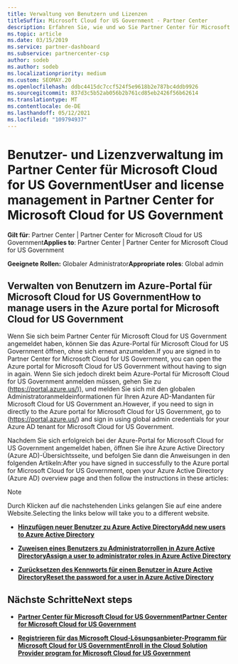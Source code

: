 ```yaml
---
title: Verwaltung von Benutzern und Lizenzen
titleSuffix: Microsoft Cloud for US Government - Partner Center
description: Erfahren Sie, wie und wo Sie Partner Center für Microsoft Cloud for US Government Partner, Kunden und Lizenzen sowie Kennwortzurücksetzungen verwalten.
ms.topic: article
ms.date: 03/15/2019
ms.service: partner-dashboard
ms.subservice: partnercenter-csp
author: sodeb
ms.author: sodeb
ms.localizationpriority: medium
ms.custom: SEOMAY.20
ms.openlocfilehash: ddbc4415dc7ccf524f5e9618b2e787bc4ddb9926
ms.sourcegitcommit: 837d3c5b52ab056b2b761cd85eb2426f56b62614
ms.translationtype: MT
ms.contentlocale: de-DE
ms.lasthandoff: 05/12/2021
ms.locfileid: "109794937"
---
```

# <a name="user-and-license-management-in-partner-center-for-microsoft-cloud-for-us-government"></a><span data-ttu-id="1806b-103">Benutzer- und Lizenzverwaltung im Partner Center für Microsoft Cloud for US Government</span><span class="sxs-lookup"><span data-stu-id="1806b-103">User and license management in Partner Center for Microsoft Cloud for US Government</span></span>

<span data-ttu-id="1806b-104">**Gilt für**: Partner Center | Partner Center for Microsoft Cloud for US Government</span><span class="sxs-lookup"><span data-stu-id="1806b-104">**Applies to**: Partner Center | Partner Center for Microsoft Cloud for US Government</span></span>

<span data-ttu-id="1806b-105">**Geeignete Rollen:** Globaler Administrator</span><span class="sxs-lookup"><span data-stu-id="1806b-105">**Appropriate roles**: Global admin</span></span>

## <a name="how-to-manage-users-in-the-azure-portal-for-microsoft-cloud-for-us-government"></a><span data-ttu-id="1806b-106">Verwalten von Benutzern im Azure-Portal für Microsoft Cloud for US Government</span><span class="sxs-lookup"><span data-stu-id="1806b-106">How to manage users in the Azure portal for Microsoft Cloud for US Government</span></span>

<span data-ttu-id="1806b-107">Wenn Sie sich beim Partner Center für Microsoft Cloud for US Government angemeldet haben, können Sie das Azure-Portal für Microsoft Cloud for US Government öffnen, ohne sich erneut anzumelden.</span><span class="sxs-lookup"><span data-stu-id="1806b-107">If you are signed in to Partner Center for Microsoft Cloud for US Government, you can open the Azure portal for Microsoft Cloud for US Government without having to sign in again.</span></span> <span data-ttu-id="1806b-108">Wenn Sie sich jedoch direkt beim Azure-Portal für Microsoft Cloud for US Government anmelden müssen, gehen Sie zu (https://portal.azure.us/)), und melden Sie sich mit den globalen Administratoranmeldeinformationen für Ihren Azure AD-Mandanten für Microsoft Cloud for US Government an.</span><span class="sxs-lookup"><span data-stu-id="1806b-108">However, if you need to sign in directly to the Azure portal for Microsoft Cloud for US Government, go to (https://portal.azure.us/) and sign in using global admin credentials for your Azure AD tenant for Microsoft Cloud for US Government.</span></span>

<span data-ttu-id="1806b-109">Nachdem Sie sich erfolgreich bei der Azure-Portal for Microsoft Cloud for US Government angemeldet haben, öffnen Sie ihre Azure Active Directory (Azure AD)-Übersichtsseite, und befolgen Sie dann die Anweisungen in den folgenden Artikeln:</span><span class="sxs-lookup"><span data-stu-id="1806b-109">After you have signed in successfully to the Azure portal for Microsoft Cloud for US Government, open your Azure Active Directory (Azure AD) overview page and then follow the instructions in these articles:</span></span>

> [!NOTE]  
> <span data-ttu-id="1806b-110">Durch Klicken auf die nachstehenden Links gelangen Sie auf eine andere Website.</span><span class="sxs-lookup"><span data-stu-id="1806b-110">Selecting the links below will take you to a different website.</span></span> 

-  [<span data-ttu-id="1806b-111">**Hinzufügen neuer Benutzer zu Azure Active Directory**</span><span class="sxs-lookup"><span data-stu-id="1806b-111">**Add new users to Azure Active Directory**</span></span>](/azure/active-directory/active-directory-users-create-azure-portal)

-  [<span data-ttu-id="1806b-112">**Zuweisen eines Benutzers zu Administratorrollen in Azure Active Directory**</span><span class="sxs-lookup"><span data-stu-id="1806b-112">**Assign a user to administrator roles in Azure Active Directory**</span></span>](/azure/active-directory/active-directory-users-assign-role-azure-portal)

-  [<span data-ttu-id="1806b-113">**Zurücksetzen des Kennworts für einen Benutzer in Azure Active Directory**</span><span class="sxs-lookup"><span data-stu-id="1806b-113">**Reset the password for a user in Azure Active Directory**</span></span>](/azure/active-directory/active-directory-users-reset-password-azure-portal)

## <a name="next-steps"></a><span data-ttu-id="1806b-114">Nächste Schritte</span><span class="sxs-lookup"><span data-stu-id="1806b-114">Next steps</span></span>

-  [<span data-ttu-id="1806b-115">**Partner Center für Microsoft Cloud for US Government**</span><span class="sxs-lookup"><span data-stu-id="1806b-115">**Partner Center for Microsoft Cloud for US Government**</span></span>](partner-center-for-microsoft-us-govt-cloud.md)

-  [<span data-ttu-id="1806b-116">**Registrieren für das Microsoft Cloud-Lösungsanbieter-Programm für Microsoft Cloud for US Government**</span><span class="sxs-lookup"><span data-stu-id="1806b-116">**Enroll in the Cloud Solution Provider program for Microsoft Cloud for US Government**</span></span>](enroll-in-csp-for-microsoft-us-govt-cloud.md)